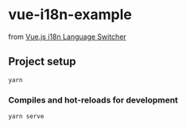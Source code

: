 # vue-i18n-example

from [Vue.js i18n Language Switcher](https://youtu.be/CFGjn3yKMNc)

## Project setup

```
yarn
```

### Compiles and hot-reloads for development

```
yarn serve
```
